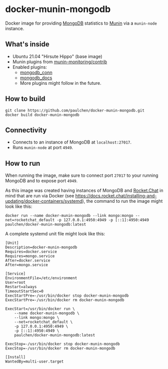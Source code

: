 # docker-munin-mongodb

Docker image for providing [MongoDB](https://www.mongodb.com/) statistics to [Munin](https://munin-monitoring.org/) via a `munin-node` instance.

## What's inside

* Ubuntu 21.04 "Hirsute Hippo" (base image)
* Munin plugins from [munin-monitoring/contrib](https://github.com/munin-monitoring/contrib)
* Enabled plugins:
  * [mongodb_conn](https://github.com/munin-monitoring/contrib/blob/master/plugins/mongodb/mongodb_conn)
  * [mongodb_docs](https://github.com/munin-monitoring/contrib/blob/master/plugins/mongodb/mongodb_docs) 
  * More plugins might follow in the future.

## How to build

```
git clone https://github.com/paulchen/docker-munin-mongodb.git
docker build docker-munin-mongodb
```

## Connectivity

* Connects to an instance of MongoDB at `localhost:27017`.
* Runs `munin-node` at port `4949`.

## How to run

When running the image, make sure to connect port `27017` to your running MongoDB and to expose port `4949`.

As this image was created having instances of MongoDB and [Rocket.Chat](https://rocket.chat/) in mind that are run via Docker
(see <https://docs.rocket.chat/installing-and-updating/docker-containers/systemd>), the command to run the image might look like this:

`docker run --name docker-munin-mongodb --link mongo:mongo --net=rocketchat_default -p 127.0.0.1:4950:4949 -p [::1]:4950:4949 paulchen/docker-munin-mongodb:latest`

A complete systemd unit file might look like this:

```
[Unit]
Description=docker-munin-mongodb
Requires=docker.service
Requires=mongo.service
After=docker.service
After=mongo.service

[Service]
EnvironmentFile=/etc/environment
User=root
Restart=always
TimeoutStartSec=0
ExecStartPre=-/usr/bin/docker stop docker-munin-mongodb
ExecStartPre=-/usr/bin/docker rm docker-munin-mongodb

ExecStart=/usr/bin/docker run \
    --name docker-munin-mongodb \
    --link mongo:mongo \
    --net=rocketchat_default \
    -p 127.0.0.1:4950:4949 \
    -p [::1]:4950:4949 \
    paulchen/docker-munin-mongodb:latest

ExecStop=-/usr/bin/docker stop docker-munin-mongodb
ExecStop=-/usr/bin/docker rm docker-munin-mongodb

[Install]
WantedBy=multi-user.target
```

